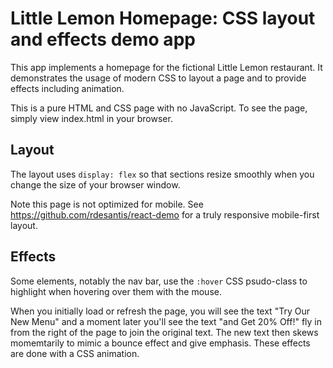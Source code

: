 # Little Lemon Homepage: CSS layout and effects demo app

This app implements a homepage for the fictional Little Lemon restaurant.  It demonstrates the usage of modern CSS
to layout a page and to provide effects including animation.

This is a pure HTML and CSS page with no JavaScript. To see the page, simply view index.html in your browser.

## Layout
The layout uses `display: flex` so that sections resize smoothly when you change the size of your browser window.

Note this page is not optimized for mobile. See https://github.com/rdesantis/react-demo for a truly responsive
mobile-first layout.

## Effects

Some elements, notably the nav bar, use the `:hover` CSS psudo-class to highlight when hovering over them with the mouse.

When you initially load or refresh the page, you will see the text "Try Our New Menu" and a moment later you'll see the text "and Get 20% Off!" fly in from the right of the page to join the original text.  The new text then skews momemtarily to mimic a bounce effect and give emphasis.  These effects are done with a CSS animation.
